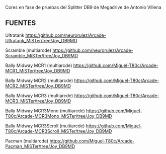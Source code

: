 Cores en fase de pruebas del Splitter DB9 de Megadrive de Antonio Villena

FUENTES
-------

Ultratank
https://github.com/neurorulez/Arcade-Ultratank_MiSTer/tree/Joy_DB9MD

Scramble (multiarcde)
https://github.com/neurorulez/Arcade-Scramble_MiSTer/tree/Joy_DB9MD

Bally Midway MCR1 (multiarcde)
https://github.com/Miguel-T80c/Arcade-MCR1_MiSTer/tree/Joy_DB9MD

Bally Midway MCR2 (multiarcde)
https://github.com/Miguel-T80c/Arcade-MCR2_MiSTer/tree/Joy_DB9MD

Bally Midway MCR3 (multiarcde)
https://github.com/Miguel-T80c/Arcade-MCR3_MiSTer/tree/Joy_DB9MD

Bally Midway MCR3Mono (multiarcde)
https://github.com/Miguel-T80c/Arcade-MCR3Mono_MiSTer/tree/Joy_DB9MD

Bally Midway MCR3Scroll (multiarcde)
https://github.com/Miguel-T80c/Arcade-MCR3Scroll_MiSTer/tree/Joy_DB9MD

Pacman (multiarcde)
https://github.com/Miguel-T80c/Arcade-Pacman_MiSTer/tree/Joy_DB9MD
